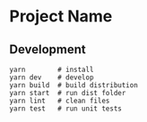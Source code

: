 # Project Name

## Development
```
yarn        # install
yarn dev    # develop
yarn build  # build distribution 
yarn start  # run dist folder
yarn lint   # clean files
yarn test   # run unit tests
```